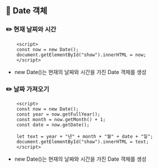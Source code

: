 ## 📖 Date 객체

### ✏️ 현재 날찌와 시간

        <script>
        const now = new Date();
        document.getElementById("show").innerHTML = now;
        </script>

- new Date()는 현재의 날짜와 시간을 가진 Date 객체를 생성

### ✏️ 날짜 가져오기

        <script>
        const now = new Date();
        const year = now.getFullYear();
        const month = now.getMonth() + 1;
        const date = now.getDate();

        let text = year + "년" + month + "월" + date + "일";
        document.getElementById("show").innerHTML = text;
        </script>

- new Date()는 현재의 날짜와 시간을 가진 Date 객체를 생성

